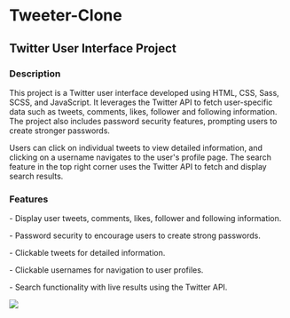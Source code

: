 <h1>Tweeter-Clone</h1>

<h2>Twitter User Interface Project</h2>

<h3>Description</h3>
<p>This project is a Twitter user interface developed using HTML, CSS, Sass, SCSS, and JavaScript. It leverages the Twitter API to fetch user-specific data such as tweets, comments, likes, follower and following information. The project also includes password security features, prompting users to create stronger passwords.</p>

<p>Users can click on individual tweets to view detailed information, and clicking on a username navigates to the user's profile page. The search feature in the top right corner uses the Twitter API to fetch and display search results.</p>

<h3>Features</h3>
<p>- Display user tweets, comments, likes, follower and following information.</p>
<p>- Password security to encourage users to create strong passwords.</p>
<p>- Clickable tweets for detailed information.</p>
<p>- Clickable usernames for navigation to user profiles.</p>
<p>- Search functionality with live results using the Twitter API.</p>

![](Ekrankaydi.gif)
